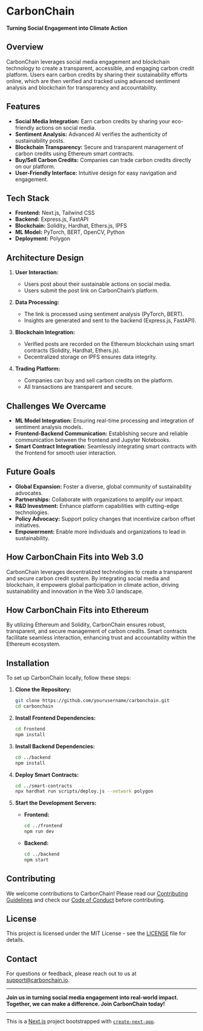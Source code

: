 # CarbonChain

**Turning Social Engagement into Climate Action**

## Overview
CarbonChain leverages social media engagement and blockchain technology to create a transparent, accessible, and engaging carbon credit platform. Users earn carbon credits by sharing their sustainability efforts online, which are then verified and tracked using advanced sentiment analysis and blockchain for transparency and accountability.

## Features
- **Social Media Integration:** Earn carbon credits by sharing your eco-friendly actions on social media.
- **Sentiment Analysis:** Advanced AI verifies the authenticity of sustainability posts.
- **Blockchain Transparency:** Secure and transparent management of carbon credits using Ethereum smart contracts.
- **Buy/Sell Carbon Credits:** Companies can trade carbon credits directly on our platform.
- **User-Friendly Interface:** Intuitive design for easy navigation and engagement.

## Tech Stack
- **Frontend:** Next.js, Tailwind CSS
- **Backend:** Express.js, FastAPI
- **Blockchain:** Solidity, Hardhat, Ethers.js, IPFS
- **ML Model:** PyTorch, BERT, OpenCV, Python
- **Deployment:** Polygon

## Architecture Design
1. **User Interaction:**
   - Users post about their sustainable actions on social media.
   - Users submit the post link on CarbonChain’s platform.
   
2. **Data Processing:**
   - The link is processed using sentiment analysis (PyTorch, BERT).
   - Insights are generated and sent to the backend (Express.js, FastAPI).

3. **Blockchain Integration:**
   - Verified posts are recorded on the Ethereum blockchain using smart contracts (Solidity, Hardhat, Ethers.js).
   - Decentralized storage on IPFS ensures data integrity.

4. **Trading Platform:**
   - Companies can buy and sell carbon credits on the platform.
   - All transactions are transparent and secure.

## Challenges We Overcame
- **ML Model Integration:** Ensuring real-time processing and integration of sentiment analysis models.
- **Frontend-Backend Communication:** Establishing secure and reliable communication between the frontend and Jupyter Notebooks.
- **Smart Contract Integration:** Seamlessly integrating smart contracts with the frontend for smooth user interaction.

## Future Goals
- **Global Expansion:** Foster a diverse, global community of sustainability advocates.
- **Partnerships:** Collaborate with organizations to amplify our impact.
- **R&D Investment:** Enhance platform capabilities with cutting-edge technologies.
- **Policy Advocacy:** Support policy changes that incentivize carbon offset initiatives.
- **Empowerment:** Enable more individuals and organizations to lead in sustainability.

## How CarbonChain Fits into Web 3.0
CarbonChain leverages decentralized technologies to create a transparent and secure carbon credit system. By integrating social media and blockchain, it empowers global participation in climate action, driving sustainability and innovation in the Web 3.0 landscape.

## How CarbonChain Fits into Ethereum
By utilizing Ethereum and Solidity, CarbonChain ensures robust, transparent, and secure management of carbon credits. Smart contracts facilitate seamless interaction, enhancing trust and accountability within the Ethereum ecosystem.

## Installation
To set up CarbonChain locally, follow these steps:

1. **Clone the Repository:**
    ```sh
    git clone https://github.com/yourusername/carbonchain.git
    cd carbonchain
    ```

2. **Install Frontend Dependencies:**
    ```sh
    cd frontend
    npm install
    ```

3. **Install Backend Dependencies:**
    ```sh
    cd ../backend
    npm install
    ```

4. **Deploy Smart Contracts:**
    ```sh
    cd ../smart-contracts
    npx hardhat run scripts/deploy.js --network polygon
    ```

5. **Start the Development Servers:**
    - **Frontend:**
      ```sh
      cd ../frontend
      npm run dev
      ```
    - **Backend:**
      ```sh
      cd ../backend
      npm start
      ```

## Contributing
We welcome contributions to CarbonChain! Please read our [Contributing Guidelines](CONTRIBUTING.md) and check our [Code of Conduct](CODE_OF_CONDUCT.md) before contributing.

## License
This project is licensed under the MIT License - see the [LICENSE](LICENSE) file for details.

## Contact
For questions or feedback, please reach out to us at support@carbonchain.io.

---

**Join us in turning social media engagement into real-world impact. Together, we can make a difference. Join CarbonChain today!**

------------------------------------------------------------------------------------------------------------------------------------------------------------------------------------------

This is a [Next.js](https://nextjs.org/) project bootstrapped with [`create-next-app`](https://github.com/vercel/next.js/tree/canary/packages/create-next-app).
